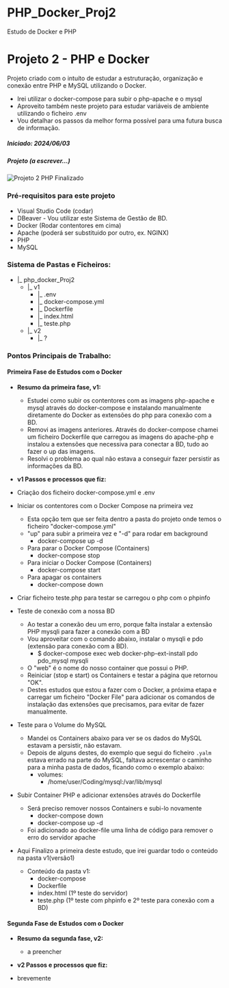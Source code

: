 # PHP_Docker_Proj2
Estudo de Docker e PHP

# Projeto 2 - PHP e Docker

Projeto criado com o intuíto de estudar a estruturação, organização e conexão entre PHP e MySQL utilizando o Docker.
- Irei utilizar o docker-compose para subir o php-apache e o mysql
- Aproveito também neste projeto para estudar variáveis de ambiente utilizando o ficheiro .env
- Vou detalhar os passos da melhor forma possível para uma futura busca de informação.

##### Iniciado: 2024/06/03

##### Projeto (a escrever...)
![Projeto 2 PHP Finalizado](brevemente)


### Pré-requisitos para este projeto
- Visual Studio Code (codar)
- DBeaver - Vou utilizar este Sistema de Gestão de BD.
- Docker (Rodar contentores em cima)
- Apache (poderá ser substituido por outro, ex. NGINX)
- PHP
- MySQL

### Sistema de Pastas e Ficheiros:
- |_ php_docker_Proj2
    - |_ v1
        - |_ .env
        - |_ docker-compose.yml
        - |_ Dockerfile
        - |_ index.html
        - |_ teste.php
    - |_ v2
        - |_ ?


### Pontos Principais de Trabalho:

#### Primeira Fase de Estudos com o Docker
- **Resumo da primeira fase, v1:**
    - Estudei como subir os contentores com as imagens php-apache e mysql através do docker-compose e instalando manualmente diretamente do Docker as extensões do php para conexão com a BD.
    - Removi as imagens anteriores. Através do docker-compose chamei um ficheiro Dockerfile que carregou as imagens do apache-php e instalou a extensões que necessiva para conectar a BD, tudo ao fazer o up das imagens.
    - Resolvi o problema ao qual não estava a conseguir fazer persistir as informações da BD.

- **v1 Passos e processos que fiz:**
- Criação dos ficheiro docker-compose.yml e .env
- Iniciar os contentores com o Docker Compose na primeira vez
    - Esta opção tem que ser feita dentro a pasta do projeto onde temos o ficheiro "docker-compose.yml"
    - "up" para subir a primeira vez e "-d" para rodar em background
        - docker-compose up -d    
    - Para parar o Docker Compose (Containers)
        - docker-compose stop
    - Para iniciar o Docker Compose (Containers)
        - docker-compose start
    - Para apagar os containers
        - docker-compose down
- Criar ficheiro teste.php para testar se carregou o php com o phpinfo
- Teste de conexão com a nossa BD
    - Ao testar a conexão deu um erro, porque falta instalar a extensão PHP mysqli para fazer a conexão com a BD
    - Vou aproveitar com o comando abaixo, instalar o mysqli e pdo (extensão para conexão com a BD).
        - $ docker-compose exec web docker-php-ext-install pdo pdo_mysql mysqli
    - O "web" é o nome do nosso container que possui o PHP.
    - Reiniciar (stop e start) os Containers e testar a página que retornou "OK". 
    - Destes estudos que estou a fazer com o Docker, a próxima etapa e carregar um ficheiro "Docker File"
    para adicionar os comandos de instalação das extensões que precisamos, para evitar de fazer manualmente.
- Teste para o Volume do MySQL
    - Mandei os Containers abaixo para ver se os dados do MySQL estavam a persistir, não estavam.
    - Depois de alguns destes, do exemplo que segui do ficheiro `.yalm` estava errado na parte do MySQL,
    faltava acrescentar o caminho para a minha pasta de dados, ficando como o exemplo abaixo:
        - volumes:
            - /home/user/Coding/mysql:/var/lib/mysql
- Subir Container PHP e adicionar extensões através do Dockerfile
    - Será preciso remover nossos Containers e subi-lo novamente
        - docker-compose down
        - docker-compose up -d
    - Foi adicionado ao docker-file uma linha de código para remover o erro do servidor apache
- Aqui Finalizo a primeira deste estudo, que irei guardar todo o conteúdo na pasta v1(versão1)
    - Conteúdo da pasta v1:
        - docker-compose
        - Dockerfile
        - index.html (1º teste do servidor)
        - teste.php (1º teste com phpinfo e 2º teste para conexão com a BD)

#### Segunda Fase de Estudos com o Docker
- **Resumo da segunda fase, v2:**
    - a preencher

- **v2 Passos e processos que fiz:**
- brevemente